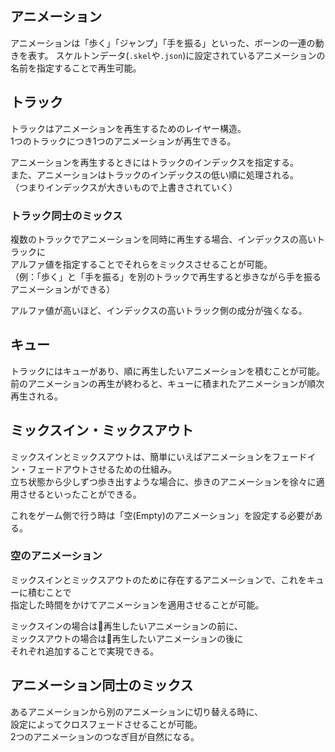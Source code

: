 ## アニメーション
アニメーションは「歩く」「ジャンプ」「手を振る」といった、ボーンの一連の動きを表す。
スケルトンデータ(`.skel`や`.json`)に設定されているアニメーションの名前を指定することで再生可能。

## トラック
トラックはアニメーションを再生するためのレイヤー構造。  
1つのトラックにつき1つのアニメーションが再生できる。  

アニメーションを再生するときにはトラックのインデックスを指定する。  
また、アニメーションはトラックのインデックスの低い順に処理される。  
（つまりインデックスが大きいもので上書きされていく）

### トラック同士のミックス
複数のトラックでアニメーションを同時に再生する場合、インデックスの高いトラックに  
アルファ値を指定することでそれらをミックスさせることが可能。  
（例：「歩く」と「手を振る」を別のトラックで再生すると歩きながら手を振るアニメーションができる）

アルファ値が高いほど、インデックスの高いトラック側の成分が強くなる。

## キュー
トラックにはキューがあり、順に再生したいアニメーションを積むことが可能。  
前のアニメーションの再生が終わると、キューに積まれたアニメーションが順次再生される。

## ミックスイン・ミックスアウト
ミックスインとミックスアウトは、簡単にいえばアニメーションをフェードイン・フェードアウトさせるための仕組み。  
立ち状態から少しずつ歩き出すような場合に、歩きのアニメーションを徐々に適用させるといったことができる。

これをゲーム側で行う時は「空(Empty)のアニメーション」を設定する必要がある。  

### 空のアニメーション
ミックスインとミックスアウトのために存在するアニメーションで、これをキューに積むことで  
指定した時間をかけてアニメーションを適用させることが可能。  

ミックスインの場合は再生したいアニメーションの前に、  
ミックスアウトの場合は再生したいアニメーションの後に  
それぞれ追加することで実現できる。

## アニメーション同士のミックス
あるアニメーションから別のアニメーションに切り替える時に、  
設定によってクロスフェードさせることが可能。  
2つのアニメーションのつなぎ目が自然になる。